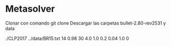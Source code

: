 # Metasolver


Clonar con comando 
git clone <url>
Descargar las carpetas bullet-2.80-rev2531 y data


./CLP2017 ../data/BR15.txt 14 0.98 30 4.0 1.0 0.2 0.04 1.0 0
